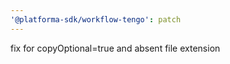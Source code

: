 ```yaml
---
'@platforma-sdk/workflow-tengo': patch
---
```


fix for copyOptional=true and absent file extension
